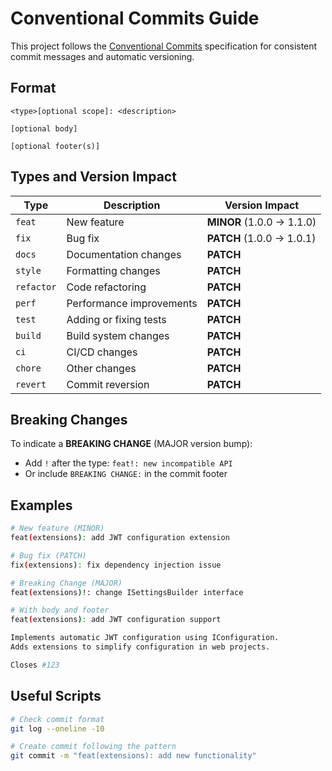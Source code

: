 # Conventional Commits Guide

This project follows the [Conventional Commits](https://www.conventionalcommits.org/) specification for consistent commit messages and automatic versioning.

## Format

```
<type>[optional scope]: <description>

[optional body]

[optional footer(s)]
```

## Types and Version Impact

| Type | Description | Version Impact |
|------|-------------|----------------|
| `feat` | New feature | **MINOR** (1.0.0 → 1.1.0) |
| `fix` | Bug fix | **PATCH** (1.0.0 → 1.0.1) |
| `docs` | Documentation changes | **PATCH** |
| `style` | Formatting changes | **PATCH** |
| `refactor` | Code refactoring | **PATCH** |
| `perf` | Performance improvements | **PATCH** |
| `test` | Adding or fixing tests | **PATCH** |
| `build` | Build system changes | **PATCH** |
| `ci` | CI/CD changes | **PATCH** |
| `chore` | Other changes | **PATCH** |
| `revert` | Commit reversion | **PATCH** |

## Breaking Changes

To indicate a **BREAKING CHANGE** (MAJOR version bump):
- Add `!` after the type: `feat!: new incompatible API`
- Or include `BREAKING CHANGE:` in the commit footer

## Examples

```bash
# New feature (MINOR)
feat(extensions): add JWT configuration extension

# Bug fix (PATCH)
fix(extensions): fix dependency injection issue

# Breaking Change (MAJOR)
feat(extensions)!: change ISettingsBuilder interface

# With body and footer
feat(extensions): add JWT configuration support

Implements automatic JWT configuration using IConfiguration.
Adds extensions to simplify configuration in web projects.

Closes #123
```

## Useful Scripts

```bash
# Check commit format
git log --oneline -10

# Create commit following the pattern
git commit -m "feat(extensions): add new functionality"
```
